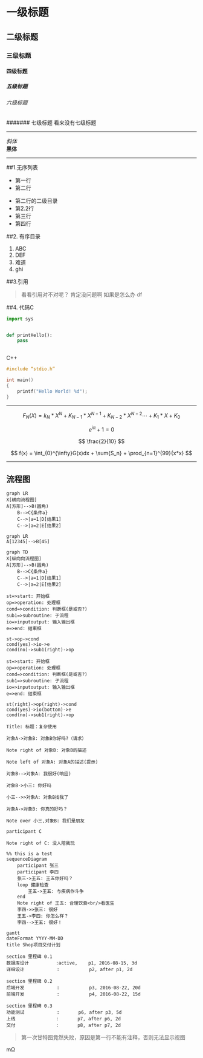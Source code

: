 # 一级标题
## 二级标题
### 三级标题
#### 四级标题
##### 五级标题
###### 六级标题
####### 七级标题 看来没有七级标题

---

*斜体*<br>
**黑体**

***

##1.无序列表
- 第一行
- 第二行
 * 第二行的二级目录
 * 第2.2行 
* 第三行
* 第四行

##2. 有序目录

1. ABC
2. DEF
 1. 难道
3. ghi

##3.引用
> 看看引用对不对呢？
> 肯定没问题啊 
> 如果是怎么办 
> df

##4. 代码C

``` python 
import sys


def printHello():
	pass
	 
```
C++
```c
#include “stdio.h”

int main()
{
    printf("Hello World! %d");
}
```



------


$$
F_N(X) = k_{N}*X^{N}+K_{N-1}*X^{N-1}+K_{N-2}*X^{N-2}\cdots+K_1*X+K_0
$$

$$
e^{i\pi} +1 = 0
$$

$$
\frac{2}{10}
$$

$$
f(x) = \int_{0}^{\infty}G(x)dx + \sum{S_n} + \prod_{n=1}^{99}{x*x}
$$



---

## 流程图

```mermaid
graph LR
X[横向流程图]
A[方形]-->B(圆角)
    B-->C{条件a}
    C-->|a=1|D[结果1]
    C-->|a=2|E[结果2]
```

```mermaid
graph LR
A[12345]-->B[45]
```



```mermaid
graph TD
X[纵向向流程图]
A[方形]-->B(圆角)
    B-->C{条件a}
    C-->|a=1|D[结果1]
    C-->|a=2|E[结果2]

```

```flow
st=>start: 开始框
op=>operation: 处理框
cond=>condition: 判断框(是或否?)
sub1=>subroutine: 子流程
io=>inputoutput: 输入输出框
e=>end: 结束框

st->op->cond
cond(yes)->io->e
cond(no)->sub1(right)->op
```

```flow
st=>start: 开始框
op=>operation: 处理框
cond=>condition: 判断框(是或否?)
sub1=>subroutine: 子流程
io=>inputoutput: 输入输出框
e=>end: 结束框

st(right)->op(right)->cond
cond(yes)->io(bottom)->e
cond(no)->sub1(right)->op
```

```sequence
Title: 标题：复杂使用

对象A->对象B: 对象B你好吗?（请求）

Note right of 对象B: 对象B的描述

Note left of 对象A: 对象A的描述(提示)

对象B-->对象A: 我很好(响应)

对象B->小三: 你好吗

小三-->>对象A: 对象B找我了

对象A->对象B: 你真的好吗？

Note over 小三,对象B: 我们是朋友

participant C

Note right of C: 没人陪我玩
```

```mermaid
%% this is a test
sequenceDiagram
	participant 张三
	participant 李四
	张三->王五: 王五你好吗？
	loop 健康检查
		王五->王五: 与疾病作斗争
	end
	Note right of 王五: 合理饮食<br/>看医生
	李四->>张三: 很好
	王五->李四: 你怎么样？
	李四-->王五: 很好！
```

```mermaid
gantt
dateFormat YYYY-MM-DD
title Shop项目交付计划

section 里程碑 0.1 
数据库设计          :active,    p1, 2016-08-15, 3d
详细设计            :           p2, after p1, 2d

section 里程碑 0.2
后端开发            :           p3, 2016-08-22, 20d
前端开发            :           p4, 2016-08-22, 15d

section 里程碑 0.3
功能测试            :       p6, after p3, 5d
上线               :       p7, after p6, 2d
交付               :       p8, after p7, 2d

```

> 第一次甘特图竟然失败，原因是第一行不能有注释，否则无法显示视图

mΩ

















